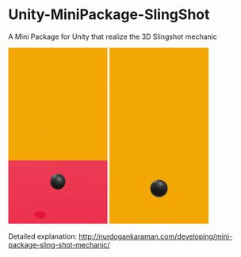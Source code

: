 # Unity-MiniPackage-SlingShot
A Mini Package for Unity that realize the 3D Slingshot mechanic

<img src="./Package-SlingShot/Recordings/movie_003%20gif.gif" width="200">    <img src="./Package-SlingShot/Recordings/movie_005%20gif.gif" width="200">


Detailed explanation:
http://nurdogankaraman.com/developing/mini-package-sling-shot-mechanic/
